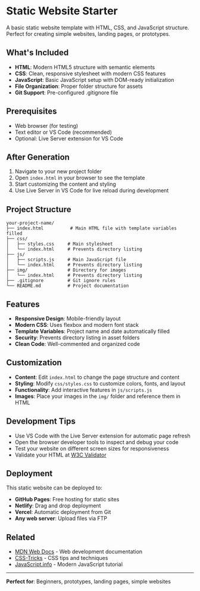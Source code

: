 # Static Website Starter

A basic static website template with HTML, CSS, and JavaScript structure. Perfect for creating simple websites, landing pages, or prototypes.

## What's Included

- **HTML**: Modern HTML5 structure with semantic elements
- **CSS**: Clean, responsive stylesheet with modern CSS features
- **JavaScript**: Basic JavaScript setup with DOM-ready initialization
- **File Organization**: Proper folder structure for assets
- **Git Support**: Pre-configured .gitignore file

## Prerequisites

- Web browser (for testing)
- Text editor or VS Code (recommended)
- Optional: Live Server extension for VS Code

## After Generation

1. Navigate to your new project folder
2. Open `index.html` in your browser to see the template
3. Start customizing the content and styling
4. Use Live Server in VS Code for live reload during development

## Project Structure

```
your-project-name/
├── index.html          # Main HTML file with template variables filled
├── css/
│   ├── styles.css     # Main stylesheet
│   └── index.html     # Prevents directory listing
├── js/
│   ├── scripts.js     # Main JavaScript file
│   └── index.html     # Prevents directory listing
├── img/               # Directory for images
│   └── index.html     # Prevents directory listing
├── .gitignore         # Git ignore rules
└── README.md          # Project documentation
```

## Features

- **Responsive Design**: Mobile-friendly layout
- **Modern CSS**: Uses flexbox and modern font stack
- **Template Variables**: Project name and date automatically filled
- **Security**: Prevents directory listing in asset folders
- **Clean Code**: Well-commented and organized code

## Customization

- **Content**: Edit `index.html` to change the page structure and content
- **Styling**: Modify `css/styles.css` to customize colors, fonts, and layout
- **Functionality**: Add interactive features in `js/scripts.js`
- **Images**: Place your images in the `img/` folder and reference them in HTML

## Development Tips

- Use VS Code with the Live Server extension for automatic page refresh
- Open the browser developer tools to inspect and debug your code
- Test your website on different screen sizes for responsiveness
- Validate your HTML at [W3C Validator](https://validator.w3.org/)

## Deployment

This static website can be deployed to:
- **GitHub Pages**: Free hosting for static sites
- **Netlify**: Drag and drop deployment
- **Vercel**: Automatic deployment from Git
- **Any web server**: Upload files via FTP

## Related

- [MDN Web Docs](https://developer.mozilla.org/) - Web development documentation
- [CSS-Tricks](https://css-tricks.com/) - CSS tips and techniques
- [JavaScript.info](https://javascript.info/) - Modern JavaScript tutorial

---

**Perfect for**: Beginners, prototypes, landing pages, simple websites